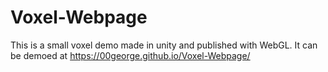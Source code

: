# Voxel-Webpage
This is a small voxel demo made in unity and published with WebGL.
It can be demoed at https://00george.github.io/Voxel-Webpage/
